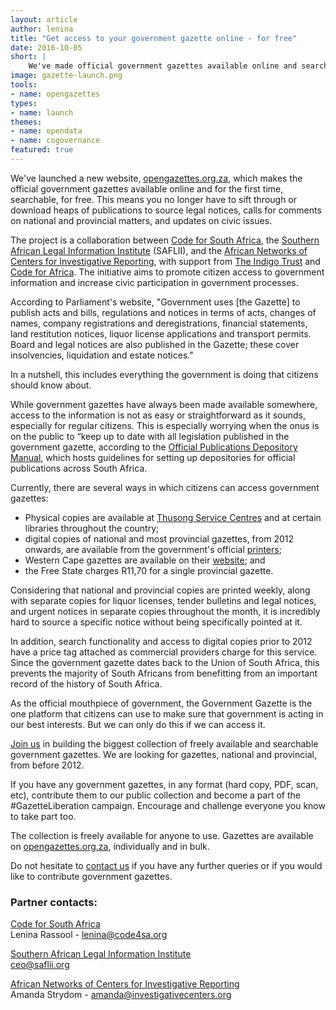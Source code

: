 ```yaml
---
layout: article
author: lenina
title: "Get access to your government gazette online - for free"
date: 2016-10-05
short: |
    We've made official government gazettes available online and searchable, so you no longer have to sift through them to source important, public information.
image: gazette-launch.png
tools:
- name: opengazettes
types:
- name: launch
themes:
- name: opendata
- name: cogovernance
featured: true
---
```


We've launched a new website, [opengazettes.org.za](http://opengazettes.org.za/), which makes the official government gazettes available online and for the first time, searchable, for free. This means  you no longer have to sift through or download heaps of publications to source legal notices, calls for comments on national and provincial matters, and updates on civic issues. 
 
The project is a collaboration between [Code for South Africa](http://code4sa.org), the [Southern African Legal Information Institute](http://www.saflii.org) (SAFLII), and the [African Networks of Centers for Investigative Reporting](https://www.investigativecenters.org), with support from [The Indigo Trust](http://www.indigotrust.org.uk) and [Code for Africa](https://codeforafrica.org). The initiative aims to promote citizen access to government information and increase civic participation in government processes.
 
According to Parliament's website, "Government uses [the Gazette] to publish acts and bills, regulations and notices in terms of acts, changes of names, company registrations and deregistrations, financial statements, land restitution notices, liquor license applications and transport permits. Board and legal notices are also published in the Gazette; these cover insolvencies, liquidation and estate notices."

In a nutshell, this includes everything the government is doing that citizens should know about. 
 
While government gazettes have always been made available somewhere, access to the information is not as easy or straightforward as it sounds, especially for regular citizens. This is especially worrying when the onus is on the public to “keep up to date with all legislation published in the government gazette, according to the [Official Publications Depository Manual](http://www.nlsa.ac.za/downloads/OPD%20Manual%20Rev%20Ed%20Aug%202007.pdf), which hosts guidelines for setting up depositories for official publications across South Africa. 

Currently, there are several ways in which citizens can access government gazettes:

- Physical copies are available at [Thusong Service Centres](http://www.thusong.gov.za/) and at certain libraries throughout the country;
- digital copies of national and most provincial gazettes, from 2012 onwards, are available from the government's official [printers](http://www.gpwonline.co.za/);
- Western Cape gazettes are available on their [website](https://www.westerncape.gov.za/); and
- the Free State charges R11,70 for a single provincial gazette. 

Considering that national and provincial copies are printed weekly, along with separate copies for liquor licenses, tender bulletins and legal notices, and urgent notices in separate copies throughout the month, it is incredibly hard to source a specific notice without being specifically pointed at it.
 
In addition, search functionality and access to digital copies prior to 2012 have a price tag attached as commercial providers charge for this service. Since the government gazette dates back to the Union of South Africa, this prevents the majority of South Africans from benefitting from an important record of the history of South Africa.

As the official mouthpiece of government, the Government Gazette is the one platform that citizens can use to make sure that government is acting in our best interests. But we can only do this if we can access it. 

[Join us](http://opengazettes.org.za/join) in building the biggest collection of freely available and searchable government gazettes. We are looking for gazettes, national and provincial, from before 2012. 

If you have any government gazettes, in any format (hard copy, PDF, scan, etc), contribute them to our public collection and become a part of the #GazetteLiberation campaign. Encourage and challenge everyone you know to take part too.

The collection is freely available for anyone to use. Gazettes are available on [opengazettes.org.za](http://opengazettes.org.za/), individually and in bulk.

Do not hesitate to [contact us](http://opengazettes.org.za/about#contact-us) if you have any further queries or if you would like to contribute government gazettes.

### Partner contacts:

[Code for South Africa](http://code4sa.org/)<br>
Lenina Rassool - [lenina@code4sa.org](mailto:lenina@code4sa.org)   

[Southern African Legal Information Institute](http://www.saflii.org/)<br>
[ceo@saflii.org](mailto:ceo@saflii.org)

[African Networks of Centers for Investigative Reporting](https://investigativecenters.org/)<br>
Amanda Strydom - [amanda@investigativecenters.org ](mailto:amanda@investigativecenters.org)